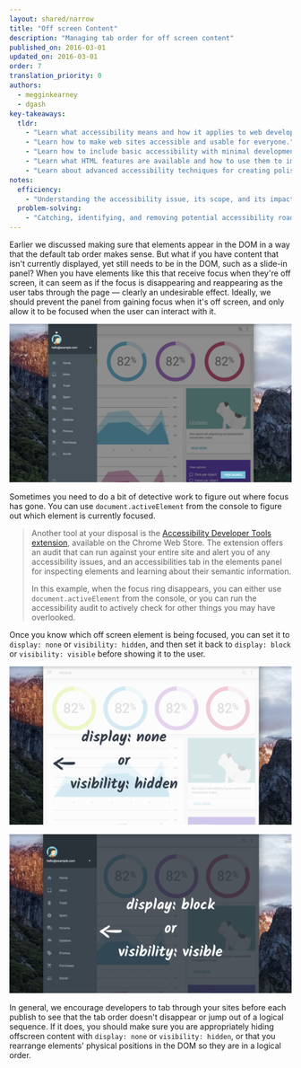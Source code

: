 ```yaml
---
layout: shared/narrow
title: "Off screen Content"
description: "Managing tab order for off screen content"
published_on: 2016-03-01
updated_on: 2016-03-01
order: 7
translation_priority: 0
authors:
  - megginkearney
  - dgash
key-takeaways:
  tldr: 
    - "Learn what accessibility means and how it applies to web development."
    - "Learn how to make web sites accessible and usable for everyone."
    - "Learn how to include basic accessibility with minimal development impace."
    - "Learn what HTML features are available and how to use them to improve accessibility."
    - "Learn about advanced accessibility techniques for creating polished accessibility experiences."
notes:
  efficiency:
    - "Understanding the accessibility issue, its scope, and its impact can make you a better web developer."
  problem-solving:
    - "Catching, identifying, and removing potential accessibility roadblocks before they happen can improve your development process and reduce maintenance requirements."
---
```


Earlier we discussed making sure that elements appear in the DOM in a way that the default tab order makes sense. But what if you have content that isn't currently displayed, yet still needs to be in the DOM, such as a slide-in panel? When you have elements like this that receive focus when they're off screen, it can seem as if the focus is disappearing and reappearing as the user tabs through the page &mdash; clearly an undesirable effect. Ideally, we should prevent the panel from gaining focus when it's off screen, and only allow it to be focused when the user can interact with it.

![slide-in-panel](imgs/slide-in-panel.png)

Sometimes you need to do a bit of detective work to figure out where focus has gone. You can use `document.activeElement` from the console to figure out which element is currently focused. 

>Another tool at your disposal is the <a href="https://chrome.google.com/webstore/search/accessibility%20developer%20tools" target="_blank">Accessibility Developer Tools extension</a>, available on the Chrome Web Store. The extension offers an audit that can run against your entire site and alert you of any accessibility issues, and an accessibilities tab in the elements panel for inspecting elements and learning about their semantic information.
>
>In this example, when the focus ring disappears, you can either use `document.activeElement` from the console, or you can run the accessibility audit to actively check for other things you may have overlooked.

Once you know which off screen element is being focused, you can set it to `display: none` or `visibility: hidden`, and then set it back to `display: block` or `visibility: visible` before showing it to the user.

![slide-in-panel2](imgs/slide-in-panel2.png)

![slide-in-panel3](imgs/slide-in-panel3.png)

In general, we encourage developers to tab through your sites before each publish to see that the tab order doesn't disappear or jump out of a logical sequence. If it does, you should make sure you are appropriately hiding offscreen content with `display: none` or `visibility: hidden`, or that you rearrange elements' physical positions in the DOM so they are in a logical order.

